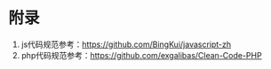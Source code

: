 # 附录

1. js代码规范参考：https://github.com/BingKui/javascript-zh
2. php代码规范参考：https://github.com/exgalibas/Clean-Code-PHP